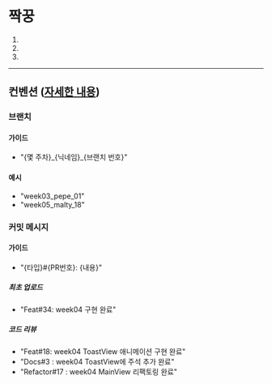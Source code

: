 
# 짝꿍

1. 
2. 
3. 

<hr>

## 컨벤션 ([자세한 내용](https://github.com/unboxing96/RashFanClub/wiki))

### 브랜치

#### 가이드
- "{몇 주차}\_{닉네임}\_{브랜치 번호}"

#### 예시
- "week03_pepe_01"
- "week05_malty_18"

### 커밋 메시지

#### 가이드
- "{타입}#{PR번호}: {내용}"

##### 최초 업로드
- "Feat#34: week04 구현 완료"

##### 코드 리뷰
- "Feat#18:  week04 ToastView 애니메이션 구현 완료"
- "Docs#3 : week04 ToastView에 주석 추가 완료"
- "Refactor#17 : week04 MainView 리팩토링 완료"
